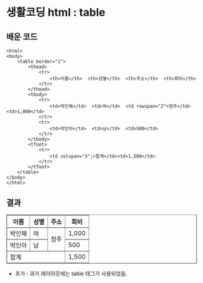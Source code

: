 # 생활코딩 html : table



## 배운 코드
    <html>
    <body>
        <table border="1">
            <thead>
                <tr>
                    <th>이름</th>  <th>성별</th>  <th>주소</th>  <th>회비</th>
                </tr>
            </thead>
            <tbody>
                <tr>
                    <td>박인혜</td>  <td>여</td>  <td rowspan="2">청주</td>  <td>1,000</td>
                </tr>
                <tr>
                    <td>박인아</td>  <td>남</td>  <td>500</td>
                </tr>
            </tbody>
            <tfoot>
                <tr>
                    <td colspan="3";>합계</td><td>1,500</td>
                </tr>
            </tfoot>
        </table>
    </body>
    </html>



## 결과
<html>
<body>
    <table border="1">
        <thead>
            <tr>
                <th>이름</th>  <th>성별</th>  <th>주소</th>  <th>회비</th>
            </tr>
        </thead>
        <tbody>
            <tr>
                <td>박인혜</td>  <td>여</td>  <td rowspan="2">청주</td>  <td>1,000</td>
            </tr>
            <tr>
                <td>박인아</td>  <td>남</td>  <td>500</td>
            </tr>
        </tbody>
        <tfoot>
            <tr>
                <td colspan="3";>합계</td><td>1,500</td>
            </tr>
        </tfoot>
    </table>
</body>
</html>
    
    
- 추가 : 과거 레이아웃에는 table 태그가 사용되었음.
